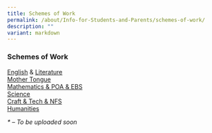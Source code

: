 ```yaml
---
title: Schemes of Work
permalink: /about/Info-for-Students-and-Parents/schemes-of-work/
description: ""
variant: markdown
---
```

### **Schemes of Work**

[English](https://drive.google.com/drive/folders/12dhIXTbRSFc8aRzEVuAXnX4Xb3Lc2edj?usp=sharing) & [Literature](https://drive.google.com/drive/folders/1GWPPSOGpTc78U2Tfw7dioI2JhBs0DBe5?usp=sharing)  
[Mother Tongue](https://drive.google.com/drive/folders/1Zy1cck6Y-AYI29TVKMjkiqiif1myhaMP?usp=drive_link)  
[Mathematics & POA & EBS](https://drive.google.com/drive/folders/1aTlpSminD8twfGHprr4TBw0oeC_l6c08?usp=drive_link)  
[Science](https://drive.google.com/drive/folders/1zPPL0Yn3cGSK8vFrBewPWml6aXR-r7cB?usp=sharing)  
[Craft & Tech & NFS](https://drive.google.com/drive/folders/1ArZb3giE7XSBXM30lJTBwMh-HrZFHDBc?usp=drive_link)  
[Humanities](https://drive.google.com/drive/folders/1Aun7_hk2BEq4N_Kj5Pf5B9tqVIxthmR-?usp=drive_link)  


_\* – To be uploaded soon_